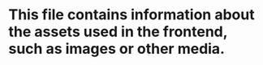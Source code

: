 # This file contains information about the assets used in the frontend, such as images or other media.